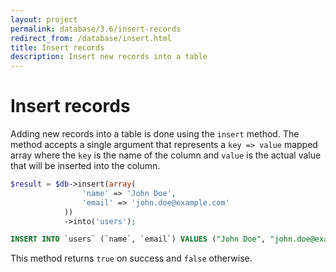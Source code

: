```yaml
---
layout: project
permalink: database/3.6/insert-records
redirect_from: /database/insert.html
title: Insert records
description: Insert new records into a table
---
```

# Insert records

Adding new records into a table is done using the `insert` method. 
The method accepts a single argument that represents a `key => value` mapped array
where the `key` is the name of the column and `value` is the actual value that 
will be inserted into the column.

```php
$result = $db->insert(array(
                'name' => 'John Doe',
                'email' => 'john.doe@example.com'
            ))
            ->into('users');
```
```sql
INSERT INTO `users` (`name`, `email`) VALUES ("John Doe", "john.doe@example.com")
```

This method returns `true` on success and `false` otherwise.
 